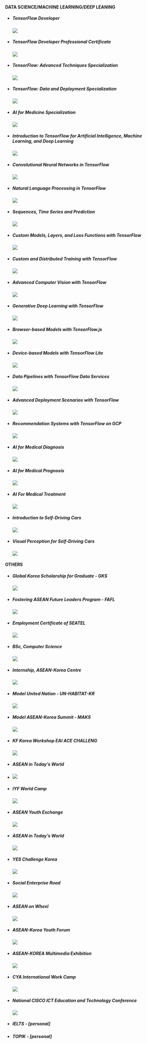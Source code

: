 #### DATA SCIENCE/MACHINE LEARNING/DEEP LEANING

- ##### TensorFlow Developer

  <img src="certificates\TensorFlow Developer Certificate  II  TensorFlow.jpg">

- ##### TensorFlow Developer Professional Certificate

  <img src="certificates\TensorFlow Developer Professional Certificate Program\DeepLearning.AI TensorFlow Developer_E5NLXY3SAUSK.jpg">

- ##### TensorFlow: Advanced Techniques Specialization

  <img src="certificates\TensorFlow_Advanced Techniques Specialization\TensorFlow_Advanced Techniques_7Q2TZKJGYZM5.jpg">

- #####  TensorFlow: Data and Deployment Specialization

  <img src="certificates\TensorFlow_Data and Deployment Specialization\TensorFlow_Data and Deployment_J6U8EHFNQP5N.jpg">

- ##### AI for Medicine Specialization

  <img src="certificates\AI for Medicine Specialization\AI for Medicine Specialization_VBH22XV3PLU9.jpg">

- ##### Introduction to TensorFlow for Artificial Intelligence, Machine Learning, and Deep Learning 

  <img src="certificates\TensorFlow Developer Professional Certificate Program\Introduction to TensorFlow for Artificial Intelligence, Machine Learning, and Deep Learning_X9ACK8AYR3KK.jpg">

- ##### Convolutional Neural Networks in TensorFlow 

  <img src="certificates\TensorFlow Developer Professional Certificate Program\Convolutional Neural Networks in TensorFlow_9T3MAGFNUM7C.jpg">

- ##### Natural Language Processing in TensorFlow

  <img src="certificates\TensorFlow Developer Professional Certificate Program\Natural Language Processing in TensorFlow_EN5C3FQZX68J.jpg">

- ##### Sequences, Time Series and Prediction

  <img src="certificates\TensorFlow Developer Professional Certificate Program\Sequences, Time Series and Prediction_JTY4GMXDK5CZ.jpg">

- ##### Custom Models, Layers, and Loss Functions with TensorFlow

  <img src="certificates\TensorFlow_Advanced Techniques Specialization\Custom Models, Layers, and Loss Functions with TensorFlow_8VDG4V8QDUJX.jpg">

- ##### Custom and Distributed Training with TensorFlow

  <img src="certificates\TensorFlow_Advanced Techniques Specialization\Custom and Distributed Training with TensorFlow_GJ7E6CNYVFGD.jpg">

- ##### Advanced Computer Vision with TensorFlow

  <img src="certificates\TensorFlow_Advanced Techniques Specialization\Advanced Computer Vision with TensorFlow_CR9XEC5H9SR7.jpg">

- ##### Generative Deep Learning with TensorFlow 

  <img src="certificates\TensorFlow_Advanced Techniques Specialization\Generative Deep Learning with TensorFlow_HFJUSVLBD85P.jpg">

- ##### Browser-based Models with TensorFlow.js 

  <img src="certificates\TensorFlow_Data and Deployment Specialization\Browser-based Models with TensorFlow.js_E7DAHGV36GZJ.jpg">

- ##### Device-based Models with TensorFlow Lite 

  <img src="certificates\TensorFlow_Data and Deployment Specialization\Device-based Models with TensorFlow Lite_H5D4GVTBTL4J.jpg">

- ##### Data Pipelines with TensorFlow Data Services 

  <img src="certificates\TensorFlow_Data and Deployment Specialization\Data Pipelines with TensorFlow Data Services_9ZUNR3UE79FG.jpg">

- ##### Advanced Deployment Scenarios with TensorFlow 

  <img src="certificates\TensorFlow_Data and Deployment Specialization\Advanced Deployment Scenarios with TensorFlow_KSMJTZL7EM82.jpg">

- ##### Recommendation Systems with TensorFlow on GCP

  <img src="certificates\Recommendation Systems with TensorFlow on GCP\Recommendation Systems with TensorFlow on GCP_Q9MCC2DYGV5J.jpg">

- ##### AI for Medical Diagnosis

  <img src="certificates\AI for Medicine Specialization\AI for Medical Diagnosis_WE5F9L984TME.jpg">

- ##### AI for Medical Prognosis

  <img src="certificates\AI for Medicine Specialization\AI for Medical Prognosis_CVRWHM5YHZY6.jpg">

- ##### AI For Medical Treatment

  <img src="certificates\AI for Medicine Specialization\AI For Medical Treatment_G2KEGQ86DQ5Y.jpg">

- ##### Introduction to Self-Driving Cars

  <img src="certificates\Self-Driving Cars Specialization\Introduction to Self-Driving Cars_489DZWEYD7TV.jpg">

- ##### Visual Perception for Self-Driving Cars 

  <img src="certificates\Self-Driving Cars Specialization\Visual Perception for Self-Driving Cars_EJWNNRFANV7S.jpg">

  

#### OTHERS

- ##### Global Korea Scholarship for Graduate - GKS

  <img src="certificates\other-certificates\[2018-2021]-Global Korea Scholarship for Graduate Program (GKS).jpg">

- ##### Fostering ASEAN Future Leaders  Program - FAFL

  <img src="certificates\other-certificates\[2014-2015]-Fostering ASEAN Future Leaders  Program (FAFL).jpg">

- ##### Employment Certificate of SEATEL 

  <img src="certificates\other-certificates\2018-Employment Certificate of SEATEL.jpg">

- ##### BSc, Computer Science

  <img src="certificates\other-certificates\2018-BSc in Computer Science.jpg">

- ##### Internship, ASEAN-Korea Centre 

  <img src="certificates\other-certificates\2015-ASEAN-Korea Centre Internship.jpg">

- ##### Model United Nation - UN-HABITAT-KR 

  <img src="certificates\other-certificates\2020-Model United Nation (UN-HABITAT-KR).jpg">

- ##### Model ASEAN-Korea Summit - MAKS

  <img src="certificates\other-certificates\2020-Model ASEAN-Korea Summit (MAKS).jpg">

- ##### KF Korea Workshop EAI ACE CHALLENG

  <img src="certificates\other-certificates\2020-KF Korea Workshop EAI ACE CHALLENG.jpg">

- ##### ASEAN in Today’s World

- <img src="certificates\other-certificates\2020-ASEAN in Today’s World Exchange Program.jpg">

- ##### IYF World Camp

  <img src="certificates\other-certificates\2017-IYF World Camp.jpg">

- ##### ASEAN Youth Exchange

  <img src="certificates\other-certificates\2017-ASEAN Youth Leader Exchange Program.jpg">

- ##### ASEAN in Today’s World

  <img src="certificates\other-certificates\2016-ASEAN in Today’s World Exchange Program.jpg">

- ##### YES Challenge Korea

  <img src="certificates\other-certificates\2014-YES Challenge Korea Program.jpg">

- ##### Social Enterprise Road

  <img src="certificates\other-certificates\2014-Social Enterprise Road Program.jpg">

- ##### ASEAN on Wheel 

  <img src="certificates\other-certificates\2014-ASEAN on Wheel Program.jpg">

- ##### ASEAN-Korea Youth Forum

  <img src="certificates\other-certificates\2014-ASEAN-Korea Youth Forum.jpg">

- ##### ASEAN-KOREA Multimedia Exhibition

  <img src="certificates\other-certificates\2014-ASEAN-KOREA Multimedia Exhibition.jpg">

- ##### CYA International Work Camp

  <img src="certificates\other-certificates\2014-CYA International Work-camp.jpg">

- ##### National CISCO ICT Education and Technology Conference

  <img src="certificates\other-certificates\2013-National CISCO ICT Education and Technology Conference.jpg">

- ##### IELTS - [personal]

- ##### TOPIK - [personal]

